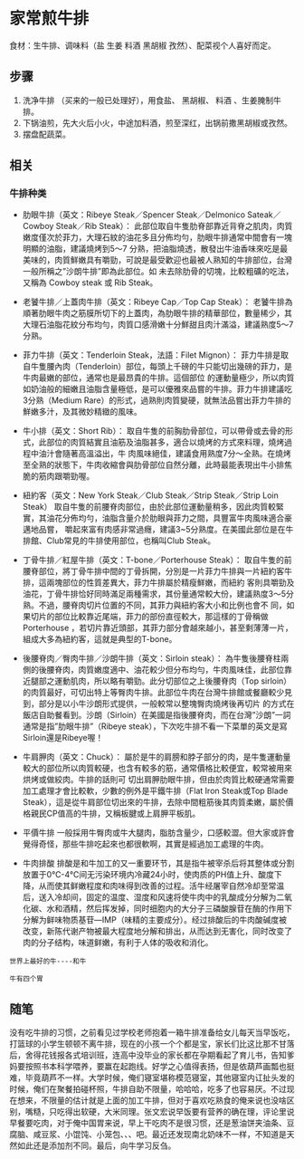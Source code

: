 # 家常煎牛排

食材：生牛排、调味料（盐 生姜 料酒 黑胡椒 孜然）、配菜视个人喜好而定。

## 步骤

1. 洗净牛排 （买来的一般已处理好），用食盐、 黑胡椒、 料酒 、生姜腌制牛排。
2. 下锅油煎，先大火后小火，中途加料酒，煎至深红，出锅前撒黑胡椒或孜然。
3.  摆盘配蔬菜。

## 相关

### 牛排种类

- 肋眼牛排（英文：Ribeye Steak／Spencer Steak／Delmonico Sateak／Cowboy Steak／Rib Steak）：
此部位取自牛隻肋脊部靠近背脊之肌肉，肉質嫩度僅次於菲力，大理石紋的油花多且分佈均勻，肋眼牛排通常中間會有一塊明顯的油脂，建議燒烤到5～7 分熟，把油脂燒透，散發出牛油香味來吃是最美味的，肉質鮮嫩具有嚼勁，可說是最受歡迎也最被人熟知的牛排部位，台灣一般所稱之”沙朗牛排”即為此部位。如 未去除肋骨的切塊，比較粗礦的吃法，又稱為 Cowboy steak 或 Rib Steak。
- 老饕牛排／上蓋肉牛排（英文：Ribeye Cap／Top Cap Steak）：
老饕牛排為順著肋眼牛肉之筋膜所切下的上蓋肉，為肋眼牛排的精華部位，數量稀少，其大理石油脂花紋分布均勻，肉質口感滑嫩十分鮮甜且肉汁滿溢，建議熟度5～7分熟。
- 菲力牛排（英文：Tenderloin Steak，法語：Filet Mignon）：
菲力牛排是取自牛隻腰內肉（Tenderloin）部位，每頭上千磅的牛只能切出幾磅的菲力，是牛肉最嫩的部位，通常也是最昂貴的牛排。這個部位 的運動量極少，所以肉質如奶油般的細嫩且油脂含量極低，是可以優雅來品嘗的牛排。菲力牛排建議吃3分熟（Medium Rare）的形式，過熟則肉質變硬，就無法品嘗出菲力牛排的鮮嫩多汁，及其微妙精緻的風味。
- 牛小排（英文：Short Rib）：
取自牛隻的前胸肋骨部位，可以帶骨或去骨的形式，此部位的肉質結實且油筋及油脂甚多，適合以燒烤的方式來料理，燒烤過程中油汁會隨著高溫溢出，牛 肉風味絕佳，建議食用熟度7分～全熟。在燒烤至全熟的狀態下，牛肉收縮會與肋骨部位自然分離，此時最能表現出牛小排焦脆的筋肉跟嚼勁喔。
- 紐約客（英文：New York Steak／Club Steak／Strip Steak／Strip Loin Steak）
取自牛隻的前腰脊肉部位，由於此部位運動量稍多，因此肉質較緊實，其油花分佈均勻，油脂含量介於肋眼與菲力之間，具豐富牛肉風味適合豪邁地品嘗， 嚼起來富有肉感非常過癮，建議3~5分熟度。在美國此部位是在牛排館、Club常見的牛排使用部位，也稱叫Club Steak。
- 丁骨牛排／紅屋牛排（英文：T-bone／Porterhouse Steak）：
取自牛隻的前腰脊部位，將丁骨牛排中間的丁骨拆開，分別是一片菲力牛排與一片紐約客牛排，這兩塊部位的性質差異大，菲力牛排屬於精瘦鮮嫩，而紐約 客則具嚼勁及油花，丁骨牛排恰好同時滿足兩種需求，其份量通常較大份，建議熟度3～5分熟。不過，腰脊肉切片位置的不同，其菲力與紐約客大小和比例也會不 同，如果切片的部位比較靠近尾端，菲力的部份直徑較大，那這樣的丁骨稱做 Porterhouse ，若切片靠近頭部，其菲力部分會越來越小，甚至剩薄薄一片，組成大多為紐約客，這就是典型的T-bone。
- 後腰脊肉／臀肉牛排／沙朗牛排（英文：Sirloin steak）：
為牛隻後腰脊柱兩側的後腰脊肉，肉質嫩度適中、油花較少但分布均勻，牛肉風味佳，此部位靠近腿部之運動肌肉，所以略有嚼勁。此分切部位之上後腰脊肉（Top sirloin）的肉質最好，可切出特上等臀肉牛排。此部位牛肉在台灣牛排館或餐廳較少見到，部分是以小牛沙朗形式提供，一般較常以整塊臀肉燒烤後再切片 的方式在飯店自助餐看到。沙朗（Sirloin）在美國是指後腰脊肉，而在台灣”沙朗”一詞通常是指”肋眼牛排”（Ribeye steak），下次吃牛排不看一下菜單的英文是寫Sirloin還是Ribeye喔！
- 牛肩胛肉（英文：Chuck）：
屬於是牛的肩膀和脖子部分的肉，是牛隻運動量較大的部位所以肉質較硬，也含有較多的筋，通常價格比較便宜，較常被用來烘烤或做絞肉。牛排的話則可 切出肩胛肋眼牛排，但由於肉質比較硬通常需要加工處理才會比較軟，少數的例外是平鐵牛排（Flat Iron Steak或Top Blade Steak），這是從牛肩部位切出來的牛排，去除中間粗筋後其肉質柔嫩，屬於價格親民CP值高的牛排，又稱板腱或上肩胛平板肌。
- 平價牛排
一般採用牛臀肉或牛大腿肉，脂肪含量少，口感較澀。但大家或許會覺得奇怪，那些牛排吃起來也都很軟啊，其實是經過加工處理的牛肉。

- 牛肉排酸
排酸是和牛加工的又一重要环节，其是指牛被宰杀后将其整体或分割放置于0℃-4℃间无污染环境内冷藏24小时，使肉质的PH值上升、酸度下降，从而使其鲜嫩程度和肉味得到改善的过程。活牛经屠宰自然冷却至常温后，送入冷却间，固定的温度、湿度和风速将使牛肉中的乳酸成分分解为二氧化碳、水和酒精，然后挥发掉，同时细胞内的大分子三磷酸腺苷在酶的作用下分解为鲜味物质基苷—IMP（味精的主要成分）。经过排酸后的牛肉酸碱度被改变，新陈代谢产物被最大程度地分解和排出，从而达到无害化，同时改变了肉的分子结构，味道鲜嫩，有利于人体的吸收和消化。

```
世界上最好的牛----和牛
```

```
牛有四个胃
```

## 随笔

没有吃牛排的习惯，之前看见过学校老师抱着一箱牛排准备给女儿每天当早饭吃，打篮球的小学生顿顿不离牛排，现在的小孩一个个都是宝，家长们比这比那不甘落后，舍得花钱报各式培训班，连高中没毕业的家长都在孕期看起了育儿书，告知爹妈要按照书本科学喂养，要赢在起跑线。好学之心值得表扬，但是依葫芦画瓢也挺难，毕竟葫芦不一样。大学时候，俺们寝室堪称模范寝室，其他寝室内讧扯头发的时候，俺们在聚餐拍碰杯照，牛排自助不限量，哈哈哈，吃多了也容易厌。不过现在想来，不限量的估计就是上面的加工牛排，但对于喜欢吃熟食的俺来说也没啥区别，嘴糙，只吃得出软硬，大米同理。张文宏说早饭要有营养的确在理，评论里说早餐要吃肉，对于俺中国胃来说，早上干吃肉不是很习惯，还是葱油饼夹油条、豆腐脑、咸豆浆、小馄饨、小笼包、、、吧。最近还发现南北奶味不一样，不知道是天然如此还是添加剂不同。最后，向牛学习反刍。
